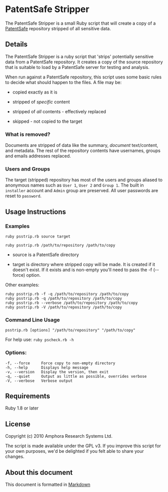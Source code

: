 PatentSafe Stripper
===================

The PatentSafe Stripper is a small Ruby script that will create a copy of a
[PatentSafe][0] repository stripped of all sensitive data.


Details
--------

The PatentSafe Stripper is a ruby script that 'strips' potentially sensitive
data from a PatentSafe repository. It creates a copy of the source repository
that is suitable to load by a PatentSafe server for testing and analysis.

When run against a PatentSafe repository, this script uses some basic rules
to decide what should happen to the files. A file may be:

* copied exactly as it is

* stripped of _specific_ content

* stripped of _all_ contents - effectively replaced

* skipped - not copied to the target

### What is removed? ###

Documents are stripped of data like the summary, _document_ text/content, and
metadata. The rest of the repository contents have usernames, groups and emails
addresses replaced.

### Users and Groups ###

The target (stripped) repository has most of the users and groups aliased to
anonymous names such as `User 1`, `User 2` and `Group 1`. The built in
`installer` account and `Admin` group are preserved. All user passwords are
reset to `password`.


Usage Instructions
------------------

### Examples ###

    ruby psstrip.rb source target

    ruby psstrip.rb /path/to/repository /path/to/copy

* source is a PatentSafe directory

* target is directory where stripped copy will be made. It is created
if it doesn't exist. If it exists and is non-empty you'll need to
pass the -f (--force) option.


Other examples:

    ruby psstrip.rb -f -q /path/to/repository /path/to/copy
    ruby psstrip.rb -q /path/to/repository /path/to/copy
    ruby psstrip.rb --verbose /path/to/repository /path/to/copy
    ruby psstrip.rb -V /path/to/repository /path/to/copy

### Command Line Usage ###

    psstrip.rb [options] "/path/to/repository" "/path/to/copy"


For help use: `ruby pscheck.rb -h`

### Options: ###
    -f, --force     Force copy to non-empty directory
    -h, --help      Displays help message
    -v, --version   Display the version, then exit
    -q, --quiet     Output as little as possible, overrides verbose
    -V, --verbose   Verbose output


Requirements
------------

Ruby 1.8 or later


License
-------

Copyright (c) 2010 Amphora Research Systems Ltd.

The script is made available under the GPL v3. If you improve this script for
your own purposes, we'd be delighted if you felt able to share your changes.


About this document
-------------------

This document is formatted in [Markdown](http://daringfireball.net/projects/markdown/)

[0]: http://www.amphora-research.com/products/patentsafe